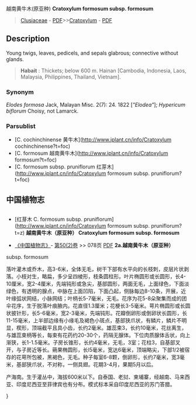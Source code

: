 越南黄牛木(原亚种) **Cratoxylum formosum subsp. formosum**

> [Clusiaceae](http://www.iplant.cn/info/Clusiaceae?t=foc) - [PDF](http://www.iplant.cn/foc/pdf/Clusiaceae.pdf)>>[Cratoxylum](http://www.iplant.cn/info/Cratoxylum?t=foc) - [PDF](http://www.iplant.cn/foc/pdf/Cratoxylum.pdf)

## Description

Young twigs, leaves, pedicels, and sepals glabrous; connective without glands.
> **Habait** : 
> Thickets; below 600 m. Hainan [Cambodia, Indonesia, Laos, Malaysia, Philippines, Thailand, Vietnam].

### Synonym
*Elodes formosa* Jack, Malayan Misc. 2(7): 24. 1822 [*\"Elodea\"*]; *Hypericum biflorum* Choisy, not Lamarck.

### Parsublist

* [C.  cochinchinense  黄牛木](http://www.iplant.cn/info/Cratoxylum cochinchinense?t=foc)
* [C.  formosum  越南黄牛木](http://www.iplant.cn/info/Cratoxylum formosum?t=foc)
* [C.  formosum subsp. pruniflorum  红芽木](http://www.iplant.cn/info/Cratoxylum formosum subsp. pruniflorum?t=foc)

## 中国植物志
## 
* [红芽木  C.  formosum subsp. pruniflorum](http://www.iplant.cn/info/Cratoxylum formosum subsp. pruniflorum?t=z)
**越南黄牛木（原亚种） Cratoxylum formosum subsp. formosum**

* [《中国植物志》](http://www.iplant.cn/frps)- [第50(2)卷](http://www.iplant.cn/frps/vol/50(2)) >> 078页 [PDF](http://www.iplant.cn/frps/pdf/50(2)/078.pdf)
**2a.越南黄牛木（原亚种）**

subsp. formosum

落叶灌木或乔木，高3-6米，全体无毛，树干下部有水平向的长枝刺，皮层片状剥落。小枝对生，略扁，多少呈四棱形，枝条圆柱形。叶片椭圆形或长圆形，长4-10厘米，宽2-4厘米，先端钝形或急尖，基部圆形，两面无毛，上面绿色，下面淡绿色，有透明的腺点，中脉在上面凹陷，下面凸起，侧脉每边8-10条，开展，近叶缘弧状网结，小脉网结；叶柄长5-7毫米，无毛。花序为花5-8朵聚集而成的团伞花序，生于脱落叶痕腋内。花直径1.3厘米；花梗长3-5毫米。萼片椭圆形或长圆状披针形，长5-6毫米，宽2-3毫米，先端钝形。花瓣倒卵形或倒卵状长圆形，长11-15毫米，上半部边缘有小缘毛及褐色小斑点，基部狭爪状，有鳞片，鳞片不明显，楔形，顶端截平且具小齿，长约2毫米。雄蕊束3，长约10毫米，花丝离生，与雄蕊束柄等长，每束有花药约20-30个，药隔无腺体。下位肉质腺体舌状，向上渐狭，长1-1.5毫米。子房长锥形，长约4毫米，无毛，3室；花柱3，自基部叉开，与子房近等长。蒴果椭圆形，长l5毫米，宽达6毫米，顶端略尖，下部1/2被宿存的花萼所包被，黑褐色，无毛。种子每室6-8颗，倒卵形，长约7毫米，宽3毫米，基部狭爪状，不对称，一侧具翅。花期3-4月，果期5月以后。

产海南。生于灌丛中，海拔600米以下。自泰国、老挝、柬埔寨，经越南、马来西亚、印度尼西亚至菲律宾也有分布。模式标本采自印度尼西亚的苏门答腊。

}